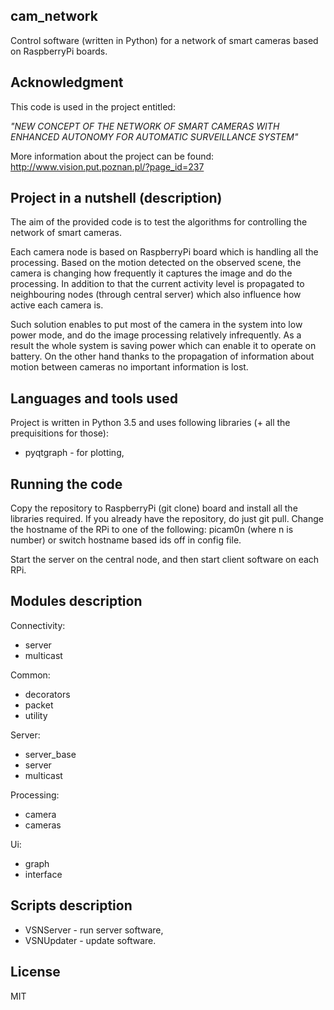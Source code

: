 ## cam_network

Control software (written in Python) for a network of smart cameras based on RaspberryPi boards.

## Acknowledgment

This code is used in the project entitled:

*"NEW CONCEPT OF THE NETWORK OF SMART CAMERAS WITH ENHANCED AUTONOMY FOR AUTOMATIC SURVEILLANCE SYSTEM"*

More information about the project can be found: http://www.vision.put.poznan.pl/?page_id=237

## Project in a nutshell (description)

The aim of the provided code is to test the algorithms for controlling the network of smart cameras.

Each camera node is based on RaspberryPi board which is handling all the processing. Based on the motion detected on the observed scene, the camera is changing how frequently it captures the image and do the processing. In addition to that the current activity level is propagated to neighbouring nodes (through central server) which also influence how active each camera is.

Such solution enables to put most of the camera in the system into low power mode, and do the image processing relatively infrequently. As a result the whole system is saving power which can enable it to operate on battery. On the other hand thanks to the propagation of information about motion between cameras no important information is lost.

## Languages and tools used
Project is written in Python 3.5 and uses following libraries (+ all the prequisitions for those):
* pyqtgraph - for plotting,

## Running the code
Copy the repository to RaspberryPi (git clone) board and install all the libraries required. If you already have the repository, do just git pull. Change the hostname of the RPi to one of the following: picam0n (where n is number) or switch hostname based ids off in config file.

Start the server on the central node, and then start client software on each RPi.

## Modules description
Connectivity:
* server
* multicast

Common:
* decorators
* packet
* utility

Server:
* server_base
* server
* multicast

Processing:
* camera
* cameras

Ui:
* graph
* interface

## Scripts description
* VSNServer - run server software,
* VSNUpdater - update software.

## License

MIT
